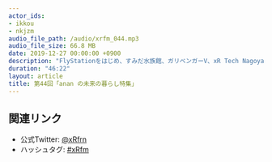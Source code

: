 ```yaml
---
actor_ids:
- ikkou
- nkjzm
audio_file_path: /audio/xrfm_044.mp3
audio_file_size: 66.8 MB
date: 2019-12-27 00:00:00 +0900
description: "FlyStationをはじめ、すみだ水族館、ガリベンガーV、xR Tech Nagoya、AirPods Pro、VRoid Hubのアップデート、VRChat Udon、NeosVR、バーチャルマーケットβ、conataのβテスト、Google 検索結果でオクルージョン、DMM VR PlayerのQuest対応、バーチャルライブチャット、SANTA ROOM AR、花譜さん、SHOWSTAGE 超現実ライブ#1について話しました。"
duration: "46:22"
layout: article
title: 第44回「anan の未来の暮らし特集」
---
```


## 関連リンク

- 公式Twitter: [@xRfrn](https://twitter.com/xrfrn)
- ハッシュタグ: [#xRfm](https://twitter.com/hashtag/xRfm?src=hash)